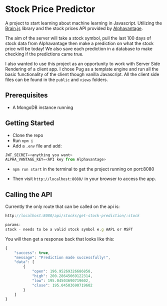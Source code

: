 # Stock Price Predictor

A project to start learning about machine learning in Javascript. Utilizing the [Brain.js](https://brain.js.org/) library and the stock prices API provided by [Alphavantage](https://www.alphavantage.co/).

The aim of the server will take a stock symbol, pull the last 100 days of stock data from Alphavantage then make a prediction on what the stock price will be today! We also save each prediction in a database to make checking if the predictions came true.

I also wanted to use this project as an opportunity to work with Server Side Rendering of a client app. I chose Pug as a template engine and run all the basic functionality of the client though vanilla Javascript. All the client side files can be found in the `public` and `views` folders.

## Prerequisites

- A MongoDB instance running

## Getting Started

- Clone the repo
- Run `npm i`
- Add a `.env` file and add:

```javascript
JWT_SECRET=<anything you want>
ALPHA_VANTAGE_KEY=<API key from Alphavantage>
```

- `npm run start` in the terminal to get the project running on port:8080

- Then visit `http://localhost:8080/` in your browser to access the app.

## Calling the API

Currently the only route that can be called on the api is:

```javascript
http://localhost:8080/api/stocks/get-stock-prediction/:stock

params:
stock - needs to be a valid stock symbol e.g AAPL or MSFT
```

You will then get a response back that looks like this:

```javascript
{
    "success": true,
    "message": "Prediction made successfully!",
    "data": [
        {
            "open": 196.95269326686858,
            "high": 200.28645069122314,
            "low": 195.04503690719602,
            "close": 195.04503690719602
        }
    ]
}

```
